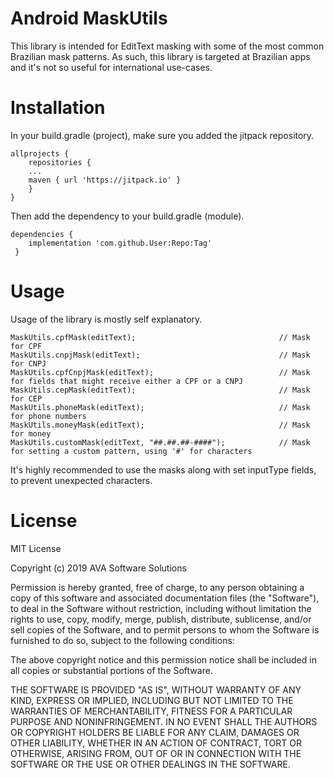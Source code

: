 # Android MaskUtils

This library is intended for EditText masking with some of the most common Brazilian mask patterns. As such, this library is targeted at Brazilian apps and it's not so useful for international use-cases.

# Installation

In your build.gradle (project), make sure you added the jitpack repository.
```
allprojects {
    repositories {
    ...
    maven { url 'https://jitpack.io' }
    }
}
```

Then add the dependency to your build.gradle (module).
```
dependencies {
    implementation 'com.github.User:Repo:Tag'
 }
```

# Usage

Usage of the library is mostly self explanatory.

```
MaskUtils.cpfMask(editText);                                // Mask for CPF
MaskUtils.cnpjMask(editText);                               // Mask for CNPJ
MaskUtils.cpfCnpjMask(editText);                            // Mask for fields that might receive either a CPF or a CNPJ
MaskUtils.cepMask(editText);                                // Mask for CEP
MaskUtils.phoneMask(editText);                              // Mask for phone numbers
MaskUtils.moneyMask(editText);                              // Mask for money
MaskUtils.customMask(editText, "##.##.##-####");            // Mask for setting a custom pattern, using '#' for characters
```

It's highly recommended to use the masks along with set inputType fields, to prevent unexpected characters.

# License

MIT License

Copyright (c) 2019 AVA Software Solutions

Permission is hereby granted, free of charge, to any person obtaining a copy
of this software and associated documentation files (the "Software"), to deal
in the Software without restriction, including without limitation the rights
to use, copy, modify, merge, publish, distribute, sublicense, and/or sell
copies of the Software, and to permit persons to whom the Software is
furnished to do so, subject to the following conditions:

The above copyright notice and this permission notice shall be included in all
copies or substantial portions of the Software.

THE SOFTWARE IS PROVIDED "AS IS", WITHOUT WARRANTY OF ANY KIND, EXPRESS OR
IMPLIED, INCLUDING BUT NOT LIMITED TO THE WARRANTIES OF MERCHANTABILITY,
FITNESS FOR A PARTICULAR PURPOSE AND NONINFRINGEMENT. IN NO EVENT SHALL THE
AUTHORS OR COPYRIGHT HOLDERS BE LIABLE FOR ANY CLAIM, DAMAGES OR OTHER
LIABILITY, WHETHER IN AN ACTION OF CONTRACT, TORT OR OTHERWISE, ARISING FROM,
OUT OF OR IN CONNECTION WITH THE SOFTWARE OR THE USE OR OTHER DEALINGS IN THE
SOFTWARE.
